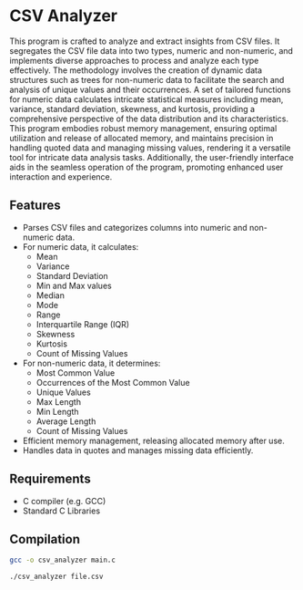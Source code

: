 # CSV Analyzer

This program is crafted to analyze and extract insights from CSV files. It segregates the CSV file data into two types, numeric and non-numeric, and implements diverse approaches to process and analyze each type effectively. The methodology involves the creation of dynamic data structures such as trees for non-numeric data to facilitate the search and analysis of unique values and their occurrences. A set of tailored functions for numeric data calculates intricate statistical measures including mean, variance, standard deviation, skewness, and kurtosis, providing a comprehensive perspective of the data distribution and its characteristics. This program embodies robust memory management, ensuring optimal utilization and release of allocated memory, and maintains precision in handling quoted data and managing missing values, rendering it a versatile tool for intricate data analysis tasks. Additionally, the user-friendly interface aids in the seamless operation of the program, promoting enhanced user interaction and experience.

## Features
- Parses CSV files and categorizes columns into numeric and non-numeric data.
- For numeric data, it calculates:
  - Mean
  - Variance
  - Standard Deviation
  - Min and Max values
  - Median
  - Mode
  - Range
  - Interquartile Range (IQR)
  - Skewness
  - Kurtosis
  - Count of Missing Values
- For non-numeric data, it determines:
  - Most Common Value
  - Occurrences of the Most Common Value
  - Unique Values
  - Max Length
  - Min Length
  - Average Length
  - Count of Missing Values
- Efficient memory management, releasing allocated memory after use.
- Handles data in quotes and manages missing data efficiently.

## Requirements
- C compiler (e.g. GCC)
- Standard C Libraries

## Compilation
```sh
gcc -o csv_analyzer main.c
```
```sh
./csv_analyzer file.csv
```
